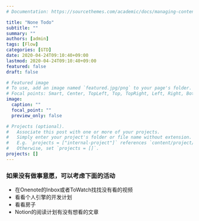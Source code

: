 ```yaml
---
# Documentation: https://sourcethemes.com/academic/docs/managing-content/

title: "None Todo"
subtitle: ""
summary: ""
authors: [admin]
tags: [Flow]
categories: [GTD]
date: 2020-04-24T09:10:40+09:00
lastmod: 2020-04-24T09:10:40+09:00
featured: false
draft: false

# Featured image
# To use, add an image named `featured.jpg/png` to your page's folder.
# Focal points: Smart, Center, TopLeft, Top, TopRight, Left, Right, BottomLeft, Bottom, BottomRight.
image:
  caption: ""
  focal_point: ""
  preview_only: false

# Projects (optional).
#   Associate this post with one or more of your projects.
#   Simply enter your project's folder or file name without extension.
#   E.g. `projects = ["internal-project"]` references `content/project/deep-learning/index.md`.
#   Otherwise, set `projects = []`.
projects: []
---
```


### 如果没有做事意愿，可以考虑下面的活动

- 在Onenote的Inbox或者ToWatch找找没有看的视频
- 看看个人引擎的开发计划
- 看看房子
- Notion的阅读计划有没有想看的文章
